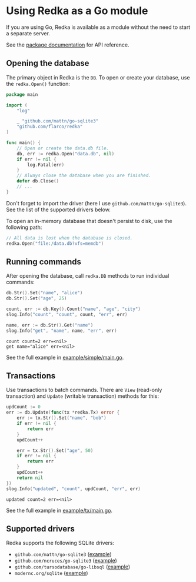 # Using Redka as a Go module

If you are using Go, Redka is available as a module without the need to start a separate server.

See the [package documentation](https://pkg.go.dev/github.com/flarco/redka) for API reference.

## Opening the database

The primary object in Redka is the `DB`. To open or create your database, use the `redka.Open()` function:

```go
package main

import (
    "log"

    _ "github.com/mattn/go-sqlite3"
    "github.com/flarco/redka"
)

func main() {
    // Open or create the data.db file.
    db, err := redka.Open("data.db", nil)
    if err != nil {
        log.Fatal(err)
    }
    // Always close the database when you are finished.
    defer db.Close()
    // ...
}
```

Don't forget to import the driver (here I use `github.com/mattn/go-sqlite3`). See the list of the supported drivers below.

To open an in-memory database that doesn't persist to disk, use the following path:

```go
// All data is lost when the database is closed.
redka.Open("file:/data.db?vfs=memdb")
```

## Running commands

After opening the database, call `redka.DB` methods to run individual commands:

```go
db.Str().Set("name", "alice")
db.Str().Set("age", 25)

count, err := db.Key().Count("name", "age", "city")
slog.Info("count", "count", count, "err", err)

name, err := db.Str().Get("name")
slog.Info("get", "name", name, "err", err)
```

```
count count=2 err=<nil>
get name="alice" err=<nil>
```

See the full example in [example/simple/main.go](../example/simple/main.go).

## Transactions

Use transactions to batch commands. There are `View` (read-only transaction) and `Update` (writable transaction) methods for this:

```go
updCount := 0
err := db.Update(func(tx *redka.Tx) error {
    err := tx.Str().Set("name", "bob")
    if err != nil {
        return err
    }
    updCount++

    err = tx.Str().Set("age", 50)
    if err != nil {
        return err
    }
    updCount++
    return nil
})
slog.Info("updated", "count", updCount, "err", err)
```

```
updated count=2 err=<nil>
```

See the full example in [example/tx/main.go](../example/tx/main.go).

## Supported drivers

Redka supports the following SQLite drivers:

-   `github.com/mattn/go-sqlite3` ([example](../example/simple/main.go))
-   `github.com/ncruces/go-sqlite3` ([example](../example/ncruces/main.go))
-   `github.com/tursodatabase/go-libsql` ([example](../example/libsql/main.go))
-   `modernc.org/sqlite` ([example](../example/modernc/main.go))
